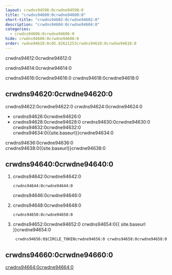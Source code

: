 ```yaml
---
layout: crwdns94598:0crwdne94598:0
title: "crwdns94600:0crwdne94600:0"
short-title: "crwdns94602:0crwdne94602:0"
description: "crwdns94604:0crwdne94604:0"
categories:
  - crwdns94606:0crwdne94606:0
hide: crwdns94608:0crwdne94608:0
order: rwdne94610:0c05.82621253crwdns94610:0crwdne94610:0
---
```

crwdns94612:0crwdne94612:0

crwdns94614:0crwdne94614:0

crwdns94616:0crwdne94616:0 crwdns94618:0crwdne94618:0

## crwdns94620:0crwdne94620:0

crwdns94622:0crwdne94622:0 crwdns94624:0crwdne94624:0

* crwdns94626:0crwdne94626:0
* crwdns94628:0crwdne94628:0 crwdns94630:0crwdne94630:0 crwdns94632:0crwdne94632:0 crwdns94634:0{{site.baseurl}}crwdne94634:0

crwdns94636:0crwdne94636:0 crwdns94638:0{{site.baseurl}}crwdne94638:0

## crwdns94640:0crwdne94640:0

1. crwdns94642:0crwdne94642:0
    
    `crwdns94644:0crwdne94644:0`
    
    crwdns94646:0crwdne94646:0

2. crwdns94648:0crwdne94648:0
    
    `crwdns94650:0crwdne94650:0`

3. crwdns94652:0crwdne94652:0 crwdns94654:0{{ site.baseurl }}crwdne94654:0
    
        crwdns94656:0$CIRCLE_TOKENcrwdne94656:0 crwdns94658:0crwdne94658:0

## crwdns94660:0crwdne94660:0

[crwdns94664:0crwdne94664:0](crwdns94662:0{{site.baseurl}}crwdne94662:0)